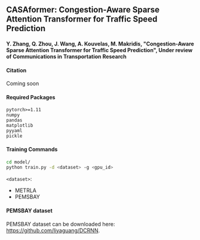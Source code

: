 ## CASAformer: Congestion-Aware Sparse Attention Transformer for Traffic Speed Prediction

#### Y. Zhang, Q. Zhou, J. Wang, A. Kouvelas, M. Makridis, "Congestion-Aware Sparse Attention Transformer for Traffic Speed Prediction", Under review of Communications in Transportation Research

#### Citation
Coming soon

#### Required Packages

```
pytorch>=1.11
numpy
pandas
matplotlib
pyyaml
pickle
```

#### Training Commands

```bash
cd model/
python train.py -d <dataset> -g <gpu_id>
```

`<dataset>`:
- METRLA
- PEMSBAY

#### PEMSBAY dataset
PEMSBAY dataset can be downloaded here: https://github.com/liyaguang/DCRNN.
